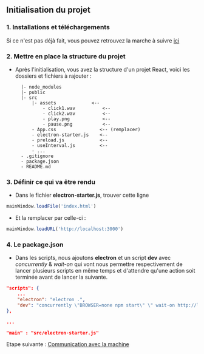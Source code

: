 ## Initialisation du projet

### 1. Installations et téléchargements

Si ce n'est pas déjà fait, vous pouvez retrouvez la marche à suivre [ici](https://github.com/terencehecq/workshop_react_electron/tree/terence#Avant-le-workshop)

### 2. Mettre en place la structure du projet

- Après l'initialisation, vous avez la structure d'un projet React, voici les dossiers et fichiers à rajouter :

        |- node_modules
        |- public
        |- src
            |- assets             <--
                - click1.wav          <--
                - click2.wav          <--
                - play.png            <--
                - pause.png           <--
            - App.css                <-- (remplacer)
            - electron-starter.js    <--
            - preload.js             <--
            - useInterval.js         <-- 
            - ...
        - .gitignore
        - package.json
        - README.md


### 3. Définir ce qui va être rendu

- Dans le fichier **electron-starter.js**, trouver cette ligne

```javascript
mainWindow.loadFile('index.html')
```
- Et la remplacer par celle-ci :

```javascript
mainWindow.loadURL('http://localhost:3000')
```

### 4. Le package.json

- Dans les scripts, nous ajoutons **electron** et un script **dev** avec *concurrently* & *wait-on* qui vont nous permettre respectivement de lancer plusieurs scripts en même temps et d'attendre qu'une action soit terminée avant de lancer la suivante.

```json
"scripts": {
    ...
    "electron": "electron .",
    "dev": "concurrently \"BROWSER=none npm start\" \" wait-on http://localhost:3000 && npm run electron\""
},

...

"main" : "src/electron-starter.js"
```


Etape suivante : [Communication avec la machine](https://github.com/terencehecq/workshop_react_electron/tree/terence/2.Communication)